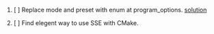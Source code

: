 1. [ ] Replace mode and preset with enum at program_options.
[solution](https://stackoverflow.com/questions/5211988/boost-custom-validator-for-enum)

2. [ ] Find elegent way to use SSE with CMake.

